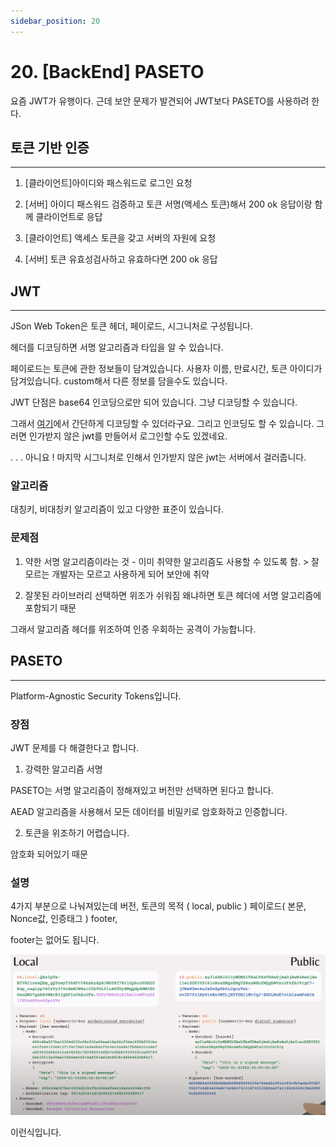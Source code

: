 ```yaml
---
sidebar_position: 20
---
```


# 20. [BackEnd] PASETO


요즘 JWT가 유행이다. 근데 보안 문제가 발견되어 JWT보다 PASETO를 사용하려 한다.

## 토큰 기반 인증
---

1. [클라이언트]아이디와 패스워드로 로그인 요청

2. [서버] 아이디 패스워드 검증하고 토큰 서명(액세스 토큰)해서 200 ok 응답이랑 함께 클라이언트로 응답


3. [클라이언트] 액세스 토큰을 갖고 서버의 자원에 요청

4. [서버] 토큰 유효성검사하고 유효하다면 200 ok 응답


## JWT
---

JSon Web Token은 토큰 헤더, 페이로드, 시그니처로 구성됩니다.

헤더를 디코딩하면 서명 알고리즘과 타입을 알 수 있습니다.

페이로드는 토큰에 관한 정보들이 담겨있습니다. 사용자 이름, 만료시간, 토큰 아이디가 담겨있습니다. custom해서 다른 정보를 담을수도 있습니다.

JWT 단점은 base64 인코딩으로만 되어 있습니다. 그냥 디코딩할 수 있습니다.

그래서 [여기](https://jwt.io/)에서 간단하게 디코딩할 수 있더라구요. 그리고 인코딩도 할 수 있습니다. 그러면 인가받지 않은 jwt를 만들어서 로그인할 수도 있겠네요.

.
.
.
아니요 ! 마지막 시그니처로 인해서 인가받지 않은 jwt는 서버에서 걸러줍니다.

### 알고리즘

대칭키, 비대칭키 알고리즘이 있고 다양한 표준이 있습니다.

### 문제점

1. 약한 서명 알고리즘이라는 것 - 이미 취약한 알고리즘도 사용할 수 있도록 함. > 잘 모르는 개발자는 모르고 사용하게 되어 보안에 취약

2. 잘못된 라이브러리 선택하면 위조가 쉬워짐 왜냐하면 토큰 헤더에 서명 알고리즘에 포함되기 때문

그래서 알고리즘 헤더를 위조하여 인증 우회하는 공격이 가능합니다.

## PASETO
---

Platform-Agnostic Security Tokens입니다.

### 장점

JWT 문제를 다 해결한다고 합니다.

1. 강력한 알고리즘 서명

PASETO는 서명 알고리즘이 정해져있고 버전만 선택하면 된다고 합니다.

AEAD 알고리즘을 사용해서 모든 데이터를 비밀키로 암호화하고 인증합니다.

2. 토큰을 위조하기 어렵습니다.

암호화 되어있기 때문


### 설명

4가지 부분으로 나눠져있는데 버전, 토큰의 목적 ( local, public ) 페이로드( 본문, Nonce값, 인증태그 ) footer,

footer는 없어도 됩니다.

![Alt text](./img/1-30/20/image1.png)

이런식입니다.